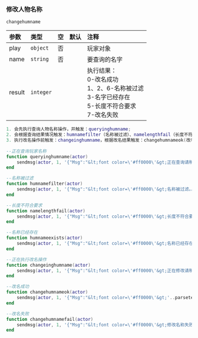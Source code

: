 ### 修改人物名称

`changehumname`

| 参数   | 类型      | 空   | 默认 | 注释                                                                                               |
| :----- | :-------- | :--- | :--- | :------------------------------------------------------------------------------------------------- |
| play   | `object`  | 否   |      | 玩家对象                                                                                           |
| name   | `string`  | 否   |      | 要查询的名字                                                                                       |
| result | `integer` |      |      | 执行结果：<br />0-改名成功<br />1、2、6-名称被过滤<br />3-名字已经存在<br />5-长度不符合要求<br />7-改名失败 |
```lua
1. 会先执行查询人物名称操作，并触发：queryinghumname;
2. 会根据查询结果情况触发：humnamefilter（名称被过滤）、namelengthfail（长度不符合要求）、humnameexists（名称已经存在）;
3. 执行改名操作前触发：changeinghumname，根据改名结果触发：changehumnameok(改名成功)、changehumnamefail(改名失败)。
	
--正在查询玩家名称
function queryinghumname(actor)
    sendmsg(actor, 1, '{"Msg":"&lt;font color=\'#ff0000\'&gt;正在查询请稍后。。。&lt;/font&gt;","Type":9}')
end

--名称被过滤
function humnamefilter(actor)
    sendmsg(actor, 1, '{"Msg":"&lt;font color=\'#ff0000\'&gt;名称被过滤。。。&lt;/font&gt;","Type":9}')
end

--长度不符合要求
function namelengthfail(actor)
    sendmsg(actor, 1, '{"Msg":"&lt;font color=\'#ff0000\'&gt;长度不符合要求&lt;/font&gt;","Type":9}')
end

--名称已经存在
function humnameexists(actor)
    sendmsg(actor, 1, '{"Msg":"&lt;font color=\'#ff0000\'&gt;名称已经存在&lt;/font&gt;","Type":9}')
end

--正在执行改名操作
function changeinghumname(actor)
    sendmsg(actor, 1, '{"Msg":"&lt;font color=\'#ff0000\'&gt;正在修改请稍后。。。&lt;/font&gt;","Type":9}')
end

--改名成功
function changehumnameok(actor)
    sendmsg(actor, 1, '{"Msg":"&lt;font color=\'#ff0000\'&gt;'..parsetext("你的名字修改成功，旧名称：&lt;$USERNAME&gt; 新名称：&lt;$USERNEWNAME&gt;！",actor)..'&lt;/font&gt;","Type":9}')
end

--改名失败
function changehumnamefail(actor)
    sendmsg(actor, 1, '{"Msg":"&lt;font color=\'#ff0000\'&gt;修改名称失败&lt;/font&gt;","Type":9}')
end
```


